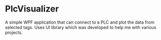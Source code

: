 # PlcVisualizer
A simple WPF application that can connect to a PLC and plot the data from selected tags. Uses UI library which was developed to help me with various projects.
